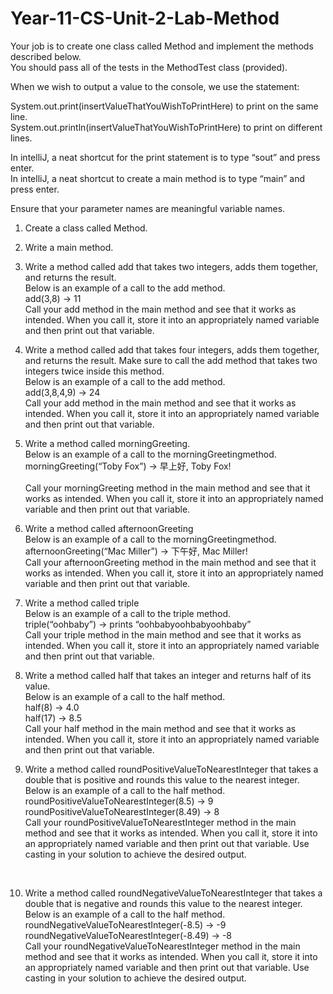 # Year-11-CS-Unit-2-Lab-Method

Your job is to create one class called Method and implement the methods described below.<br/>
You should pass all of the tests in the MethodTest class (provided).<br/>

When we wish to output a value to the console, we use the statement:<br/>

System.out.print(insertValueThatYouWishToPrintHere) to print on the same line.<br/>
System.out.println(insertValueThatYouWishToPrintHere) to print on different lines.<br/>

In intelliJ, a neat shortcut for the print statement is to type “sout” and press enter.<br/>
In intelliJ, a neat shortcut to create a main method is to type “main” and press enter.<br/>

Ensure that your parameter names are meaningful variable names.<br/>

1. Create a class called Method.<br/>

2. Write a main method.<br/>

3. Write a method called add that takes two integers, adds them together, and returns the result. <br/>
Below is an example of a call to the add method.<br/>
add(3,8) → 11	<br/>
Call your add method in the main method and see that it works as intended. When you call it, store it into an appropriately named variable and then print out that variable. <br/>

4. Write a method called add that takes four integers, adds them together, and returns the result. Make sure to call the add method that takes two integers twice inside this method.<br/>
Below is an example of a call to the add method.<br/>
add(3,8,4,9) → 24	<br/>
Call your add method in the main method and see that it works as intended. When you call it, store it into an appropriately named variable and then print out that variable. <br/>

5. Write a method called morningGreeting. <br/>
Below is an example of a call to the morningGreetingmethod.<br/>
morningGreeting(“Toby Fox”) → 早上好, Toby Fox!	<br/>	
Call your morningGreeting method in the main method and see that it works as intended.	 When you call it, store it into an appropriately named variable and then print out that variable. <br/>

6. Write a method called afternoonGreeting<br/>
Below is an example of a call to the morningGreetingmethod.<br/>
afternoonGreeting(“Mac Miller”) → 下午好, Mac Miller!	<br/>
Call your afternoonGreeting method in the main method and see that it works as intended. When you call it, store it into an appropriately named variable and then print out that variable.<br/>

7. Write a method called triple<br/>
Below is an example of a call to the triple method.<br/>
triple(“oohbaby”) → prints “oohbabyoohbabyoohbaby”	<br/>
Call your triple method in the main method and see that it works as intended. When you call it, store it into an appropriately named variable and then print out that variable. <br/>

8. Write a method called half that takes an integer and returns half of its value.  <br/>
Below is an example of a call to the half method. <br/>
half(8) → 4.0<br/>
half(17) → 8.5	<br/>
Call your half method in the main method and see that it works as intended. When you call it, store it into an appropriately named variable and then print out that variable.  <br/>

9. Write a method called roundPositiveValueToNearestInteger that takes a double that is positive and rounds this value to the nearest integer.<br/>
Below is an example of a call to the half method.<br/>
roundPositiveValueToNearestInteger(8.5) → 9<br/>
roundPositiveValueToNearestInteger(8.49) → 8	<br/>
Call your roundPositiveValueToNearestInteger method in the main method and see that it works as intended. When you call it, store it into an appropriately named variable and then print out that variable. Use casting in your solution to achieve the desired output. 
<br/>

10. Write a method called roundNegativeValueToNearestInteger that takes a double that is negative and rounds this value to the nearest integer.<br/>
Below is an example of a call to the half method.<br/>
roundNegativeValueToNearestInteger(-8.5) → -9<br/>
roundNegativeValueToNearestInteger(-8.49) → -8	<br/>
Call your roundNegativeValueToNearestInteger method in the main method and see that it works as intended. When you call it, store it into an appropriately named variable and then print out that variable. Use casting in your solution to achieve the desired output. 
<br/>
